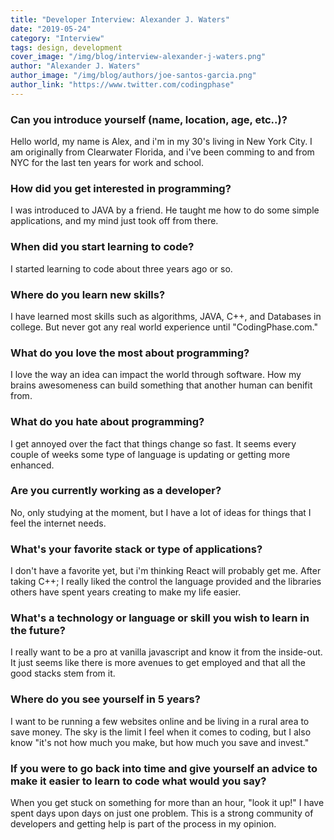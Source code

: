 ```yaml
---
title: "Developer Interview: Alexander J. Waters"
date: "2019-05-24"
category: "Interview"
tags: design, development
cover_image: "/img/blog/interview-alexander-j-waters.png"
author: "Alexander J. Waters"
author_image: "/img/blog/authors/joe-santos-garcia.png"
author_link: "https://www.twitter.com/codingphase"
---
```


### Can you introduce yourself (name, location, age, etc..)?

Hello world, my name is Alex, and i'm in my 30's living in New York City. I am originally from Clearwater Florida, and i've been comming to and from NYC for the last ten years for work and school.

### How did you get interested in programming?

I was introduced to JAVA by a friend. He taught me how to do some simple applications, and my mind just 
took off from there. 

### When did you start learning to code?

I started learning to code about three years ago or so. 

### Where do you learn new skills?

I have learned most skills such as algorithms, JAVA, C++, and Databases in college. But never got any real
world experience until "CodingPhase.com."

### What do you love the most about programming?

I love the way an idea can impact the world through software. How my brains awesomeness can build something that another human can benifit from.

### What do you hate about programming?

I get annoyed over the fact that things change so fast. It seems every couple of weeks some type of 
language is updating or getting more enhanced.

### Are you currently working as a developer?

No, only studying at the moment, but I have a lot of ideas for things that I feel the internet needs.

### What's your favorite stack or type of applications?

I don't have a favorite yet, but i'm thinking React will probably get me. After taking C++; I really 
liked the control the language provided and the libraries others have spent years creating to make my
life easier.

### What's a technology or language or skill you wish to learn in the future?

I really want to be a pro at vanilla javascript and know it from the inside-out. It just seems like there is more avenues to get employed and that all the good stacks stem from it.

### Where do you see yourself in 5 years?

I want to be running a few websites online and be living in a rural area to save money. The sky is the limit
I feel when it comes to coding, but I also know "it's not how much you make, but how much you save and invest."

### If you were to go back into time and give yourself an advice to make it easier to learn to code what would you say?

When you get stuck on something for more than an hour, "look it up!" I have spent days upon days on just
one problem. This is a strong community of developers and getting help is part of the process in my opinion.
